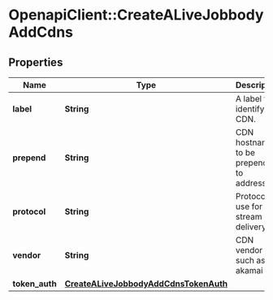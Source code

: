 # OpenapiClient::CreateALiveJobbodyAddCdns

## Properties
Name | Type | Description | Notes
------------ | ------------- | ------------- | -------------
**label** | **String** | A label to identify the CDN. | 
**prepend** | **String** | CDN hostname to be prepended to addresses | 
**protocol** | **String** | Protocol to use for the stream delivery | 
**vendor** | **String** | CDN vendor such as akamai | 
**token_auth** | [**CreateALiveJobbodyAddCdnsTokenAuth**](CreateALiveJobbodyAddCdnsTokenAuth.md) |  | [optional] 


